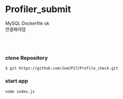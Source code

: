 # Profiler_submit

MySQL Dockerfile ok
<br> 
연결해야댐

<br>
<br>

### clone Repository 
~~~~~~~~~~~~~~~
$ git https://github.com/JoeCP17/Profile_check.git
~~~~~~~~~~~~~~~

### start app 
~~~~~~~~~~~~
node index.js 
~~~~~~~~~~~~~
